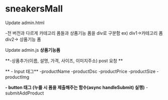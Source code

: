 # sneakersMall
Update admin.html

 -전 버전과 다르게 카테고리 폼들과 상품기능 폼을 div로 구분함 ex) div1->카테고리 폼 div2-> 상품기능 폼 

Update admin.js
 **상품기능폼**

 **-상품추가(이름, 설명, 가격, 사이즈, 이미지주소) post 요청 **

**  - Input 태그**
   -productName
   -productDsc
   -productPrice
   -productSize
   -productImg

  **- button 태그 (누를 시 폼을 제출해주는 함수(async handleSubmit) 실행)**
   -submitAddProduct

